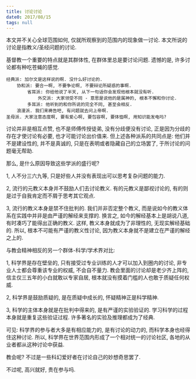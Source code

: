 ```yaml
---
title: 讨论讨论
date0: 2017/08/15
tags: null
---
```


本文并不关心全球范围如何, 仅就所观察到的范围内的现象做一讨论. 本文所说的讨论是指教义/圣经问题的讨论.

基督教一个重要的特点就是其群体性, 在群体里总是要讨论问题. 遗憾的是, 许多讨论都有种吃苍蝇的感觉.

    经典派: 加尔文是这样说的啊. 没什么好讨论的.
        协和派: 要合一啊, 不要争论啊, 不要辩论所疑惑的事啊.
            省耳派: 你给他说了半天, 从下一句话你会发现他根本就没有听.
                外交派: 大家领受不同 - 意思是说他的是属神的, 根本不懈和你讨论.
            多耳派: 他听到的和你所说的完全不同, 甚至会相反.
        浪漫派. 我们来祷告吧, 有问题就去问上帝啊.
    圣母派. 大家注意态度啊, 要有爱心啊, 要包容啊, 要体恤啊, 用知识能发电吗?

讨论并非是相互点赞, 也不是师傅传授徒弟, 没有分歧便没有讨论, 正是因为分歧的存在才使讨论有必要, 也才可能讨论出价值来. 但上述各种派系的共同点是: 他们并不是建设性的, 并不是真诚的, 只是在表明或者隐藏自己的立场罢了, 于所讨论的问题毫无帮助.

那么, 是什么原因导致这些学派的盛行呢?

1, 人不分三六九等, 只是好些人并没有表现出可以思考复杂问题的能力.

2, 流行的元教义本身并不鼓励人们去讨论教义. 有的元教义是鄙视讨论的, 有的则是过于自我肯定而不屑于思考其它观点.

3, 流行的教义本身是禁不住批判的. 我们并非否定整个教义, 而是说如今的教义体系在实践中并非是由严谨的解经来支撑的. 换言之, 如今的解经基本上是胡说八道, 有时凑巧了能得出正确的教义. 这样, 教义本身就成为了非理性的, 无现实解经基础的. 所以, 根本不可能有严谨的教义性讨论, 因为教义本身就不是建立在严谨的解经之上的.

与教会精神相反的另一个群体-科学/学术界对比:

1, 科学界是存在壁垒的, 只有接受过专业训练的人才可以加入到圈内的讨论, 非专业人士都会尊重该专业的权威, 不会自不量力. 教会里面的讨论却是老少齐上阵的, 信主仅三五年的小白就敢以专家自居, 根本就没有摸着门槛的人也敢于质疑任何权威.

2, 科学界是鼓励质疑的, 是在质疑中成长的, 怀疑精神正是科学精神.

3, 科学的主体本身就是在批判中得来的, 是有严谨的实验验证的. 学习科学的过程本身就是重复这些验证过程. 许多著名的实验及推理都成为了经典.

可见: 科学界的参与者大多是有相应能力的, 是有讨论的动力的, 而科学本身也经得住这种讨论. 所以, 科学界在世界范围内形成了一个相对统一的讨论社区, 各地的从业者都从这种讨论中获益.

教会呢? 不过是一些科幻爱好者在讨论自己的妙想奇思罢了.

不过呢, 高兴就好, 贵在参与吗.
